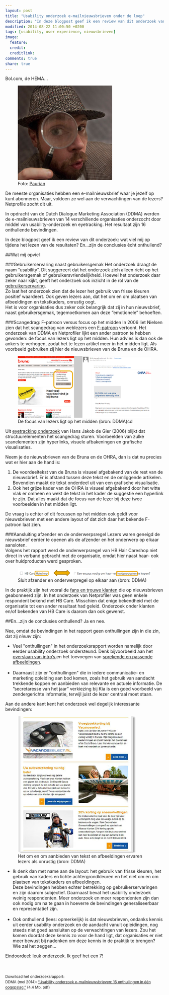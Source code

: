```yaml
---
layout: post
title: "Usability onderzoek e-mailnieuwsbrieven onder de loep"
description: "In deze blogpost geef ik een review van dit onderzoek van DDMA en Netprofiler. Wat viel mij op tijdens het lezen van de resultaten? En…zijn de conclusies ècht onthullend?"
modified: 2014-08-22 11:00:50 +0200
tags: [usability, user experience, nieuwsbrieven]
image:
  feature: 
  credit: 
  creditlink: 
comments: true
share: true
---
```



Bol.com, de HEMA…

<figure class="floatright round">
  <img src="/images/onder-de-loep.jpg" alt="Een inspecteur kijkt door een vergrootglas" >
  <figcaption>Foto: <a href="http://bit.ly/onderdeloep">Paurian</a></figcaption>
</figure>

De meeste organisaties hebben een e-mailnieuwsbrief waar je jezelf op
kunt abonneren. Maar, voldoen ze wel aan de verwachtingen van de
lezers? Netprofile zocht dit uit.

In opdracht van de Dutch Dialogue Marketing Association (DDMA) werden
de e-mailnieuwsbrieven van 14 verschillende organisaties onderzocht
door middel van usability-onderzoek en eyetracking. Het resultaat zijn 16 onthullende bevindingen.

In deze blogpost geef ik een review van dit onderzoek: wat viel mij op tijdens het lezen van de resultaten? En…zijn de conclusies ècht onthullend?


##Wat mij opviel

###Gebruikerservaring naast gebruikersgemak
Het onderzoek draagt de naam “usability”. Dit suggereert dat het onderzoek zich alleen richt op het gebruikersgemak of
gebruikersvriendelijkheid. Hoewel het onderzoek daar zeker naar kijkt,
geeft het onderzoek ook inzicht in de rol van de <a
href="http://www.neospot.se/usability-vs-user-experience/">gebruikerservaring</a>.<br>
Zo laat het onderzoek zien dat de lezer het gebruik van frisse kleuren
positief waardeert. Ook geven lezers aan, dat het om en om plaatsen
van afbeeldingen en tekstkaders, onrustig oogt.<br>
Het is voor organisaties dus zeker ook belangrijk dat zij in hun
nieuwsbrief, naast gebruikersgemak, tegemoetkomen aan deze
“emotionele” behoeften.

###Scangedrag: F-patroon versus focus op het midden
In 2006 liet Nielsen zien dat het scangedrag van weblezers een <a
href="http://www.nngroup.com/articles/f-shaped-pattern-reading-web-content/">
F-patroon</a> vertoont. Het onderzoek van DDMA en Netprofiler lijkt
een ander patroon te hebben gevonden: de focus van lezers ligt op het
midden. Hun advies is dan ook de ankers te verhogen, zodat het te
lezen artikel meer in het midden ligt. Als voorbeeld gebruiken zij
hier de nieuwsbrieven van de Bruna en de OHRA.

<figure class="shadow">
  <img src="/images/focus-op-het-midden.png" alt="Lezers focussen op het midden">
  <figcaption>De focus van lezers ligt op het midden (bron: DDMA)cd </a></figcaption>
</figure>

Uit <a
href="http://www.usabilityweb.nl/2006/09/hoe-wordt-een-nieuwsbrief-gelezen/
">eyetracking onderzoek</a> van Hans Jakob de Gier (2006) blijkt dat
structuurelementen het scangedrag sturen. Voorbeelden van zulke
scanelementen zijn hyperlinks, visuele afbakeningen en
grafische visualisaties.

Neem je de nieuwsbrieven van de Bruna en de OHRA, dan is
dat nu precies wat er hier aan de hand is:<br>
<ol>
<li>De voordeeltekst van de Bruna is visueel afgebakend van de rest
van de nieuwsbrief. Er is afstand
tussen deze tekst en de omliggende artikelen. Bovendien maakt de tekst
onderdeel uit van een grafische visualisatie.</li>
<li>Ook het grijze kader van
de OHRA is visueel afgebakend door het witte vlak er omheen en
wekt de tekst in het kader de suggestie een hyperlink te zijn. Dat
alles maakt dat de focus van de lezer bij deze twee voorbeelden in het
midden ligt.</li>
</ol>
De vraag is echter of dit focussen op het midden ook geldt voor
nieuwsbrieven met een andere layout of dat zich daar het bekende
F-patroon laat zien.

###Aansluiting afzender en de onderwerpsregel
Lezers waren geneigd de nieuwsbrief eerder te openen als de afzender en het onderwerp op elkaar aansloten.<br>
Volgens het rapport werd de onderwerpsregel van HB Hair Careshop niet
direct in verband gebracht met de organisatie, omdat hier naast haar-
ook over huidproducten werd gesproken.<br>

<figure class="shadow">
  <img src="/images/afzender-onderwerpregel.png" alt="Onderwerp sluit
  niet aan op afzender">
  <figcaption>Sluit afzender en onderwerpregel op elkaar aan (bron: DDMA)</a></figcaption>
</figure>

In de praktijk zijn het vooral de <a
href="http://www.nngroup.com/articles/e-mail-newsletters-usability/">fans
en trouwe klanten</a> die op nieuwsbrieven geabonneerd zijn. In het
onderzoek van Netprofiler was geen enkele respondent bekend met HB Care. Misschien dat enige bekendheid met de organisatie tot een ander resultaat had geleid. Onderzoek onder klanten en/of bekenden van HB Care is daarom dan ook gewenst.

##En…zijn de conclusies onthullend?
Ja en nee.

Nee, omdat de bevindingen in het rapport geen onthullingen zijn in die
zin, dat zij _nieuw_ zijn:
<ul>
<li>Veel "onthullingen" in het onderzoeksrapport worden namelijk door eerder usability onderzoek ondersteund. 
Denk bijvoorbeeld aan het<a
href="http://www.nngroup.com/articles/email-newsletters-inbox-congestion/">
overslaan
van intro’s </a> en het toevoegen van <a href="http://www.nngroup.com/articles/photos-as-web-content/">sprekende
en passende afbeeldingen</a>.</li><br>
<li>Daarnaast zijn er "onthullingen" die in iedere communicatie- en
marketing opleiding aan bod komen, zoals het gebruik van aandacht
trekkende koppen en aanbieden van relevante en actuele informatie.  De
”secretaresse van het jaar” verkiezing bij Kia is een goed voorbeeld
van zendergerichte informatie, terwijl juist de lezer centraal moet staan.</li>
</ul>

Aan de andere kant kent het onderzoek wel degelijk interessante
bevindingen:

<figure class="floatright shadow">
  <img src="/images/onrustige-layout.jpg" alt="Nieuwsbrief waarbij
  tekstkaders en afbeeldingen om en om zijn weergegeven.">
  <figcaption>Het om en om aanbieden
  van tekst en afbeeldingen ervaren lezers als onrustig (bron: DDMA)</a></figcaption>
</figure>

<ul>
<li>Ik denk dan met name aan de layout: het gebruik
van frisse kleuren, het gebruik van kaders en lichte
achtergrondkleuren en het niet om en om plaatsen van tekstkaders en
afbeeldingen.<br>
Deze bevindingen hebben echter betrekking op
gebruikerservaringen en zijn daarom subjectief. Daarnaast bevat het
usability onderzoek weinig respondenten. Meer onderzoek en meer
respondenten zijn dan ook nodig om na te gaan in hoeverre de
bevindingen generaliseerbaar en representatief zijn.</li><br>
<li>Ook onthullend (lees: opmerkelijk) is dat nieuwsbrieven, ondanks
kennis uit eerder usability onderzoek en de aandacht vanuit
opleidingen, nog steeds niet goed aansluiten op de verwachtingen van
lezers. Zou het komen doordat deze kennis zo voor de hand ligt, dat
organisaties er niet meer bewust bij nadenken om deze kennis in de
praktijk te brengen? Wie zal het zeggen…</li>
</ul>


Eindoordeel: leuk onderzoek. Ik geef het een 7!

<br><br>
<small>Download het onderzoeksrapport:  
DDMA (mei 2014): <a href="https://ddma.nl/download/31311/">“Usability
onderzoek e-mailnieuwsbrieven: 16 onthullingen in één oogopslag.”</a>
(4.4 Mb, pdf)</small>
